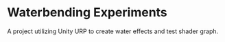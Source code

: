 # Waterbending Experiments
 A project utilizing Unity URP to create water effects and test shader graph.
